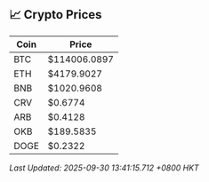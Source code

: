 ## 📈 Crypto Prices

| Coin | Price |
| ---- | ----- |
| BTC | $114006.0897 |
| ETH | $4179.9027 |
| BNB | $1020.9608 |
| CRV | $0.6774 |
| ARB | $0.4128 |
| OKB | $189.5835 |
| DOGE | $0.2322 |

_Last Updated: 2025-09-30 13:41:15.712 +0800 HKT_